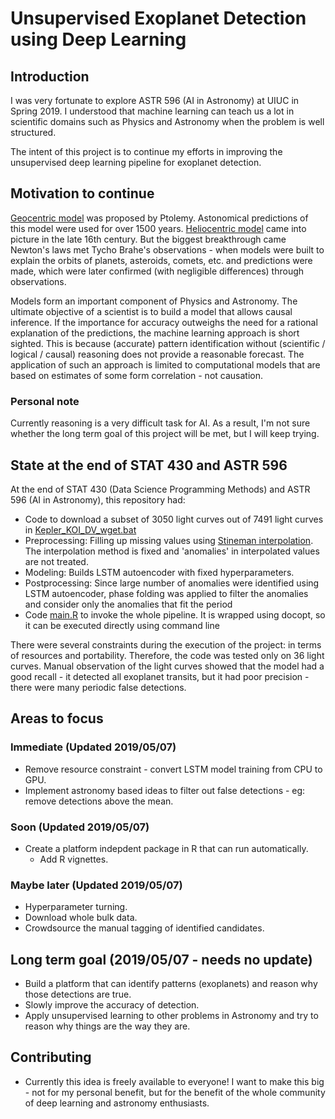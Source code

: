 # Unsupervised Exoplanet Detection using Deep Learning

## Introduction

I was very fortunate to explore ASTR 596 (AI in Astronomy) at UIUC in Spring 2019. I understood that machine learning can teach us a lot in scientific domains such as Physics and Astronomy when the problem is well structured.

The intent of this project is to continue my efforts in improving the unsupervised deep learning pipeline for exoplanet detection.

## Motivation to continue

[Geocentric model](https://en.wikipedia.org/wiki/Geocentric_model) was proposed by Ptolemy. Astonomical predictions of this model were used for over 1500 years. [Heliocentric model](https://en.wikipedia.org/wiki/Heliocentrism) came into picture in the late 16th century. But the biggest breakthrough came Newton's laws met Tycho Brahe's observations - when models were built to explain the orbits of planets, asteroids, comets, etc. and predictions were made, which were later confirmed (with negligible differences) through observations.

Models form an important component of Physics and Astronomy. The ultimate objective of a scientist is to build a model that allows causal inference. If the importance for accuracy outweighs the need for a rational explanation of the predictions, the machine learning approach is short sighted. This is because (accurate) pattern identification without (scientific / logical / causal) reasoning does not provide a reasonable forecast. The application of such an approach is limited to computational models that are based on estimates of some form correlation - not causation.

### Personal note

Currently reasoning is a very difficult task for AI. As a result, I'm not sure whether the long term goal of this project will be met, but I will keep trying.

## State at the end of STAT 430 and ASTR 596

At the end of STAT 430 (Data Science Programming Methods) and ASTR 596 (AI in Astronomy), this repository had:

- Code to download a subset of 3050 light curves out of 7491 light curves in [Kepler_KOI_DV_wget.bat](https://exoplanetarchive.ipac.caltech.edu/bulk_data_download/Kepler_KOI_DV_wget.bat)
- Preprocessing: Filling up missing values using [Stineman interpolation](https://cran.r-project.org/web/packages/stinepack/stinepack.pdf). The interpolation method is fixed and 'anomalies' in interpolated values are not treated.
- Modeling: Builds LSTM autoencoder with fixed hyperparameters.
- Postprocessing: Since large number of anomalies were identified using LSTM autoencoder, phase folding was applied to filter the anomalies and consider only the anomalies that fit the period
- Code [main.R](main.R) to invoke the whole pipeline. It is wrapped using docopt, so it can be executed directly using command line

There were several constraints during the execution of the project: in terms of resources and portability. Therefore, the code was tested only on 36 light curves. Manual observation of the light curves showed that the model had a good recall - it detected all exoplanet transits, but it had poor precision - there were many periodic false detections.

## Areas to focus

### Immediate (Updated 2019/05/07)

- Remove resource constraint - convert LSTM model training from CPU to GPU.
- Implement astronomy based ideas to filter out false detections - eg: remove detections above the mean.

### Soon (Updated 2019/05/07)

- Create a platform indepdent package in R that can run automatically.
    - Add R vignettes.

### Maybe later (Updated 2019/05/07)

- Hyperparameter turning.
- Download whole bulk data.
- Crowdsource the manual tagging of identified candidates.

## Long term goal (2019/05/07 - needs no update)

- Build a platform that can identify patterns (exoplanets) and reason why those detections are true.
- Slowly improve the accuracy of detection.
- Apply unsupervised learning to other problems in Astronomy and try to reason why things are the way they are.

## Contributing

- Currently this idea is freely available to everyone! I want to make this big - not for my personal benefit, but for the benefit of the whole community of deep learning and astronomy enthusiasts.